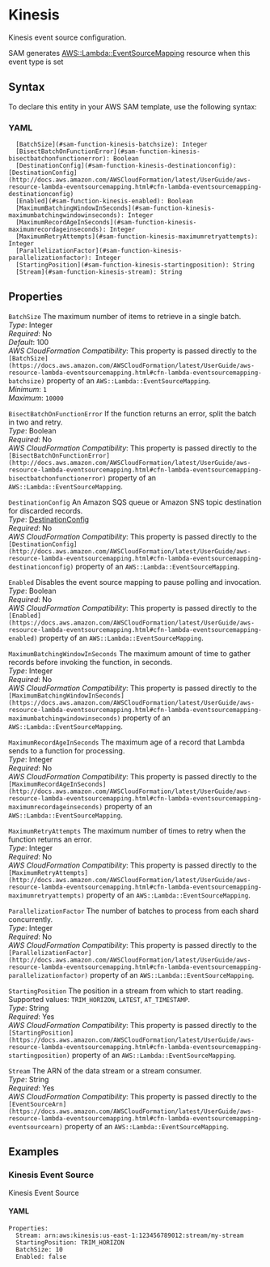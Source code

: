 # Kinesis<a name="sam-property-function-kinesis"></a>

Kinesis event source configuration\.

SAM generates [AWS::Lambda::EventSourceMapping](https://docs.aws.amazon.com/AWSCloudFormation/latest/UserGuide/aws-resource-lambda-eventsourcemapping.html) resource when this event type is set

## Syntax<a name="sam-property-function-kinesis-syntax"></a>

To declare this entity in your AWS SAM template, use the following syntax:

### YAML<a name="sam-property-function-kinesis-syntax.yaml"></a>

```
  [BatchSize](#sam-function-kinesis-batchsize): Integer
  [BisectBatchOnFunctionError](#sam-function-kinesis-bisectbatchonfunctionerror): Boolean
  [DestinationConfig](#sam-function-kinesis-destinationconfig): [DestinationConfig](http://docs.aws.amazon.com/AWSCloudFormation/latest/UserGuide/aws-resource-lambda-eventsourcemapping.html#cfn-lambda-eventsourcemapping-destinationconfig)
  [Enabled](#sam-function-kinesis-enabled): Boolean
  [MaximumBatchingWindowInSeconds](#sam-function-kinesis-maximumbatchingwindowinseconds): Integer
  [MaximumRecordAgeInSeconds](#sam-function-kinesis-maximumrecordageinseconds): Integer
  [MaximumRetryAttempts](#sam-function-kinesis-maximumretryattempts): Integer
  [ParallelizationFactor](#sam-function-kinesis-parallelizationfactor): Integer
  [StartingPosition](#sam-function-kinesis-startingposition): String
  [Stream](#sam-function-kinesis-stream): String
```

## Properties<a name="sam-property-function-kinesis-properties"></a>

 `BatchSize`   <a name="sam-function-kinesis-batchsize"></a>
The maximum number of items to retrieve in a single batch\.  
*Type*: Integer  
*Required*: No  
*Default*: 100  
*AWS CloudFormation Compatibility*: This property is passed directly to the `[BatchSize](https://docs.aws.amazon.com/AWSCloudFormation/latest/UserGuide/aws-resource-lambda-eventsourcemapping.html#cfn-lambda-eventsourcemapping-batchsize)` property of an `AWS::Lambda::EventSourceMapping`\.  
*Minimum*: `1`  
*Maximum*: `10000`

 `BisectBatchOnFunctionError`   <a name="sam-function-kinesis-bisectbatchonfunctionerror"></a>
If the function returns an error, split the batch in two and retry\.  
*Type*: Boolean  
*Required*: No  
*AWS CloudFormation Compatibility*: This property is passed directly to the `[BisectBatchOnFunctionError](http://docs.aws.amazon.com/AWSCloudFormation/latest/UserGuide/aws-resource-lambda-eventsourcemapping.html#cfn-lambda-eventsourcemapping-bisectbatchonfunctionerror)` property of an `AWS::Lambda::EventSourceMapping`\.

 `DestinationConfig`   <a name="sam-function-kinesis-destinationconfig"></a>
An Amazon SQS queue or Amazon SNS topic destination for discarded records\.  
*Type*: [DestinationConfig](http://docs.aws.amazon.com/AWSCloudFormation/latest/UserGuide/aws-resource-lambda-eventsourcemapping.html#cfn-lambda-eventsourcemapping-destinationconfig)  
*Required*: No  
*AWS CloudFormation Compatibility*: This property is passed directly to the `[DestinationConfig](http://docs.aws.amazon.com/AWSCloudFormation/latest/UserGuide/aws-resource-lambda-eventsourcemapping.html#cfn-lambda-eventsourcemapping-destinationconfig)` property of an `AWS::Lambda::EventSourceMapping`\.

 `Enabled`   <a name="sam-function-kinesis-enabled"></a>
Disables the event source mapping to pause polling and invocation\.  
*Type*: Boolean  
*Required*: No  
*AWS CloudFormation Compatibility*: This property is passed directly to the `[Enabled](https://docs.aws.amazon.com/AWSCloudFormation/latest/UserGuide/aws-resource-lambda-eventsourcemapping.html#cfn-lambda-eventsourcemapping-enabled)` property of an `AWS::Lambda::EventSourceMapping`\.

 `MaximumBatchingWindowInSeconds`   <a name="sam-function-kinesis-maximumbatchingwindowinseconds"></a>
The maximum amount of time to gather records before invoking the function, in seconds\.  
*Type*: Integer  
*Required*: No  
*AWS CloudFormation Compatibility*: This property is passed directly to the `[MaximumBatchingWindowInSeconds](https://docs.aws.amazon.com/AWSCloudFormation/latest/UserGuide/aws-resource-lambda-eventsourcemapping.html#cfn-lambda-eventsourcemapping-maximumbatchingwindowinseconds)` property of an `AWS::Lambda::EventSourceMapping`\.

 `MaximumRecordAgeInSeconds`   <a name="sam-function-kinesis-maximumrecordageinseconds"></a>
The maximum age of a record that Lambda sends to a function for processing\.  
*Type*: Integer  
*Required*: No  
*AWS CloudFormation Compatibility*: This property is passed directly to the `[MaximumRecordAgeInSeconds](http://docs.aws.amazon.com/AWSCloudFormation/latest/UserGuide/aws-resource-lambda-eventsourcemapping.html#cfn-lambda-eventsourcemapping-maximumrecordageinseconds)` property of an `AWS::Lambda::EventSourceMapping`\.

 `MaximumRetryAttempts`   <a name="sam-function-kinesis-maximumretryattempts"></a>
The maximum number of times to retry when the function returns an error\.  
*Type*: Integer  
*Required*: No  
*AWS CloudFormation Compatibility*: This property is passed directly to the `[MaximumRetryAttempts](http://docs.aws.amazon.com/AWSCloudFormation/latest/UserGuide/aws-resource-lambda-eventsourcemapping.html#cfn-lambda-eventsourcemapping-maximumretryattempts)` property of an `AWS::Lambda::EventSourceMapping`\.

 `ParallelizationFactor`   <a name="sam-function-kinesis-parallelizationfactor"></a>
The number of batches to process from each shard concurrently\.  
*Type*: Integer  
*Required*: No  
*AWS CloudFormation Compatibility*: This property is passed directly to the `[ParallelizationFactor](http://docs.aws.amazon.com/AWSCloudFormation/latest/UserGuide/aws-resource-lambda-eventsourcemapping.html#cfn-lambda-eventsourcemapping-parallelizationfactor)` property of an `AWS::Lambda::EventSourceMapping`\.

 `StartingPosition`   <a name="sam-function-kinesis-startingposition"></a>
The position in a stream from which to start reading\.  
Supported values: `TRIM_HORIZON`, `LATEST`, `AT_TIMESTAMP`\.  
*Type*: String  
*Required*: Yes  
*AWS CloudFormation Compatibility*: This property is passed directly to the `[StartingPosition](https://docs.aws.amazon.com/AWSCloudFormation/latest/UserGuide/aws-resource-lambda-eventsourcemapping.html#cfn-lambda-eventsourcemapping-startingposition)` property of an `AWS::Lambda::EventSourceMapping`\.

 `Stream`   <a name="sam-function-kinesis-stream"></a>
The ARN of the data stream or a stream consumer\.  
*Type*: String  
*Required*: Yes  
*AWS CloudFormation Compatibility*: This property is passed directly to the `[EventSourceArn](https://docs.aws.amazon.com/AWSCloudFormation/latest/UserGuide/aws-resource-lambda-eventsourcemapping.html#cfn-lambda-eventsourcemapping-eventsourcearn)` property of an `AWS::Lambda::EventSourceMapping`\.

## Examples<a name="sam-property-function-kinesis--examples"></a>

### Kinesis Event Source<a name="sam-property-function-kinesis--examples--kinesis-event-source"></a>

Kinesis Event Source

#### YAML<a name="sam-property-function-kinesis--examples--kinesis-event-source--yaml"></a>

```
Properties:
  Stream: arn:aws:kinesis:us-east-1:123456789012:stream/my-stream
  StartingPosition: TRIM_HORIZON
  BatchSize: 10
  Enabled: false
```